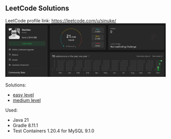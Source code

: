 ## LeetCode Solutions

LeetCode profile link: https://leetcode.com/u/sinuke/
![LeetCode Profile - sinuke](images/00.png)

Solutions:
* [easy level](easy-level/README.md)
* [medium level](medium-level/README.md)

Used:
* Java 21
* Gradle 8.11.1
* Test Containers 1.20.4 for MySQL 9.1.0